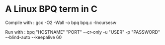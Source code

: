 # A Linux BPQ term in C
Compile with : gcc -O2 -Wall -o bpq bpq.c -lncursesw

Run with : bpq "HOSTNAME" "PORT" --cr-only -u "USER" -p "PASSWORD" --blind-auto --keepalive 60

